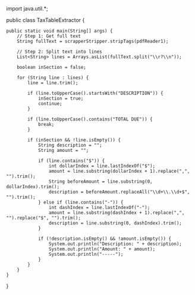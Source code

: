 import java.util.*;

public class TaxTableExtractor {

    public static void main(String[] args) {
        // Step 1: Get full text
        String fullText = scrapperStripper.stripTags(pdfReader1);

        // Step 2: Split text into lines
        List<String> lines = Arrays.asList(fullText.split("\\r?\\n"));

        boolean inSection = false;

        for (String line : lines) {
            line = line.trim();

            if (line.toUpperCase().startsWith("DESCRIPTION")) {
                inSection = true;
                continue;
            }

            if (line.toUpperCase().contains("TOTAL DUE")) {
                break;
            }

            if (inSection && !line.isEmpty()) {
                String description = "";
                String amount = "";

                if (line.contains("$")) {
                    int dollarIndex = line.lastIndexOf("$");
                    amount = line.substring(dollarIndex + 1).replace(",", "").trim();
                    String beforeAmount = line.substring(0, dollarIndex).trim();
                    description = beforeAmount.replaceAll("\\d+\\.\\d+$", "").trim();
                } else if (line.contains("-")) {
                    int dashIndex = line.lastIndexOf("-");
                    amount = line.substring(dashIndex + 1).replace(",", "").replace("$", "").trim();
                    description = line.substring(0, dashIndex).trim();
                }

                if (!description.isEmpty() && !amount.isEmpty()) {
                    System.out.println("Description: " + description);
                    System.out.println("Amount: " + amount);
                    System.out.println("-----");
                }
            }
        }
    }
}
